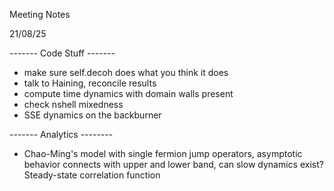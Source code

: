 Meeting Notes

21/08/25

------- Code Stuff -------
- make sure self.decoh does what you think it does
- talk to Haining, reconcile results
- compute time dynamics with domain walls present
- check nshell mixedness
- SSE dynamics on the backburner

------- Analytics --------
- Chao-Ming's model with single fermion jump operators, asymptotic behavior connects with upper and lower band, can slow dynamics exist? Steady-state correlation function

